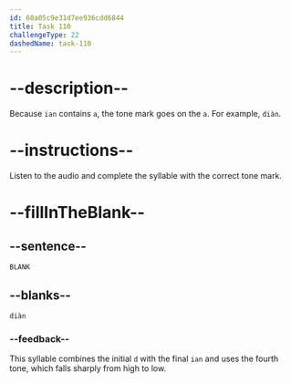 ```yaml
---
id: 68a05c9e31d7ee936cdd6844
title: Task 110
challengeType: 22
dashedName: task-110
---
```


<!-- (Audio) A: diàn -->

# --description--

Because `ian` contains `a`, the tone mark goes on the `a`. For example, `diàn`.

# --instructions--

Listen to the audio and complete the syllable with the correct tone mark.

# --fillInTheBlank--

## --sentence--

`BLANK`

## --blanks--

`diàn`

### --feedback--

This syllable combines the initial `d` with the final `ian` and uses the fourth tone, which falls sharply from high to low.
